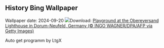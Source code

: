 ## History Bing Wallpaper
Wallpaper date: 2024-09-20
![](https://www.bing.com/th?id=OHR.PiratePlayground_EN-CA5267288064_UHD.jpg&w=1000)Download: [Playground at the Obereversand Lighthouse in Dorum-Neufeld, Germany (© INGO WAGNER/DPA/AFP via Getty Images)](https://www.bing.com/th?id=OHR.PiratePlayground_EN-CA5267288064_UHD.jpg)

Auto get programm by LtgX
